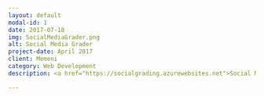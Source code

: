 ```yaml
---
layout: default
modal-id: 1
date: 2017-07-18
img: SocialMediaGrader.png
alt: Social Media Grader
project-date: April 2017
client: Memeni
category: Web Development
description: <a href="https://socialgrading.azurewebsites.net">Social Media Grader</a> is a way for businesses to grade their social media accounts and find out ways to improve. 

---
```

